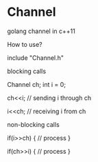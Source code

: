 # Channel
golang channel in c++11

How to use?

include "Channel.h"

blocking calls

Channel<int> ch;
int i = 0;

ch<<i; // sending i through ch


i<<ch; // receiving i from ch

non-blocking calls

if(i>>ch)
{
  // process
}

if(ch>>i)
{
  // process
}
